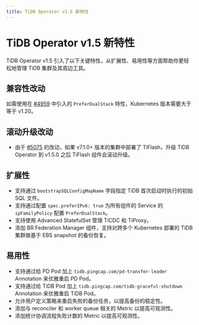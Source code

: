 ```yaml
---
title: TiDB Operator v1.5 新特性
---
```


# TiDB Operator v1.5 新特性

TiDB Operator v1.5 引入了以下关键特性，从扩展性、易用性等方面帮助你更轻松地管理 TiDB 集群及其周边工具。

## 兼容性改动

如需使用在 [#4959](https://github.com/pingcap/tidb-operator/pull/4959) 中引入的 `PreferDualStack` 特性，Kubernetes 版本需要大于等于 v1.20。

## 滚动升级改动

- 由于 [#5075](https://github.com/pingcap/tidb-operator/pull/5075) 的改动，如果 v7.1.0+ 版本的集群中部署了 TiFlash，升级 TiDB Operator 到 v1.5.0 之后 TiFlash 组件会滚动升级。

## 扩展性

- 支持通过 `bootstrapSQLConfigMapName` 字段指定 TiDB 首次启动时执行的初始 SQL 文件。
- 支持通过配置 `spec.preferIPv6: true` 为所有组件的 Service 的 `ipFamilyPolicy` 配置 `PreferDualStack`。
- 支持使用 Advanced StatefulSet 管理 TiCDC 和 TiProxy。
- 添加 BR Federation Manager 组件，支持对跨多个 Kubernetes 部署的 TiDB 集群做基于 EBS snapshot 的备份恢复。

## 易用性

- 支持通过给 PD Pod 加上 `tidb.pingcap.com/pd-transfer-leader` Annotation 来优雅重启 PD Pod。
- 支持通过给 TiDB Pod 加上 `tidb.pingcap.com/tidb-graceful-shutdown` Annotation 来优雅重启 TiDB Pod。
- 允许用户定义策略来重启失败的备份任务，以提高备份的稳定性。
- 添加与 reconciler 和 worker queue 相关的 Metric 以提高可观测性。
- 添加统计协调流程失败计数的 Metric 以提高可观测性。
